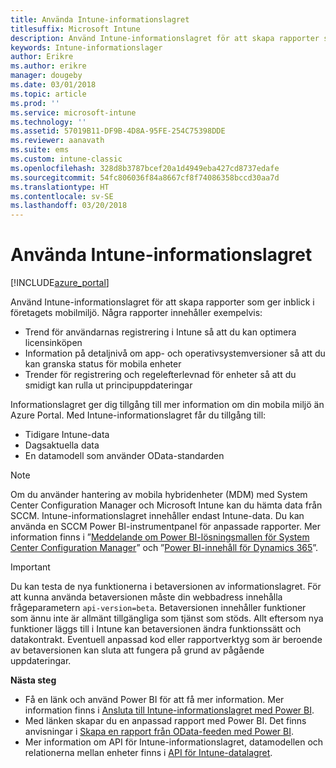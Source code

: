 ```yaml
---
title: Använda Intune-informationslagret
titlesuffix: Microsoft Intune
description: Använd Intune-informationslagret för att skapa rapporter som ger inblick i företagets mobilmiljö.
keywords: Intune-informationslager
author: Erikre
ms.author: erikre
manager: dougeby
ms.date: 03/01/2018
ms.topic: article
ms.prod: ''
ms.service: microsoft-intune
ms.technology: ''
ms.assetid: 57019B11-DF9B-4D8A-95FE-254C75398DDE
ms.reviewer: aanavath
ms.suite: ems
ms.custom: intune-classic
ms.openlocfilehash: 328d8b3787bcef20a1d4949eba427cd8737edafe
ms.sourcegitcommit: 54fc806036f84a8667cf8f74086358bccd30aa7d
ms.translationtype: HT
ms.contentlocale: sv-SE
ms.lasthandoff: 03/20/2018
---
```

# <a name="use-the-intune-data-warehouse"></a>Använda Intune-informationslagret

[!INCLUDE[azure_portal](./includes/azure_portal.md)]

Använd Intune-informationslagret för att skapa rapporter som ger inblick i företagets mobilmiljö. Några rapporter innehåller exempelvis:
-   Trend för användarnas registrering i Intune så att du kan optimera licensinköpen
-   Information på detaljnivå om app- och operativsystemversioner så att du kan granska status för mobila enheter
-   Trender för registrering och regelefterlevnad för enheter så att du smidigt kan rulla ut principuppdateringar

Informationslagret ger dig tillgång till mer information om din mobila miljö än Azure Portal. Med Intune-informationslagret får du tillgång till:

  -  Tidigare Intune-data
  -  Dagsaktuella data
  -  En datamodell som använder OData-standarden

> [!Note]
> Om du använder hantering av mobila hybridenheter (MDM) med System Center Configuration Manager och Microsoft Intune kan du hämta data från SCCM. Intune-informationslagret innehåller endast Intune-data. Du kan använda en SCCM Power BI-instrumentpanel för anpassade rapporter. Mer information finns i ”[Meddelande om Power BI-lösningsmallen för System Center Configuration Manager]( https://powerbi.microsoft.com/blog/sccm-solution-template)” och ”[Power BI-innehåll för Dynamics 365](https://docs.microsoft.com/dynamics365/unified-operations/dev-itpro/analytics/power-bi-home-page)”.


> [!Important]  
> Du kan testa de nya funktionerna i betaversionen av informationslagret. För att kunna använda betaversionen måste din webbadress innehålla frågeparametern `api-version=beta`. Betaversionen innehåller funktioner som ännu inte är allmänt tillgängliga som tjänst som stöds. Allt eftersom nya funktioner läggs till i Intune kan betaversionen ändra funktionssätt och datakontrakt. Eventuell anpassad kod eller rapportverktyg som är beroende av betaversionen kan sluta att fungera på grund av pågående uppdateringar.

**Nästa steg**

- Få en länk och använd Power BI för att få mer information. Mer information finns i [Ansluta till Intune-informationslagret med Power BI](reports-proc-get-a-link-powerbi.md).
- Med länken skapar du en anpassad rapport med Power BI. Det finns anvisningar i [Skapa en rapport från OData-feeden med Power BI](reports-proc-create-with-odata.md).
- Mer information om API för Intune-informationslagret, datamodellen och relationerna mellan enheter<!-- , and an example of creating a custom client to retrieve data,--> finns i [API för Intune-datalagret](reports-nav-intune-data-warehouse.md).